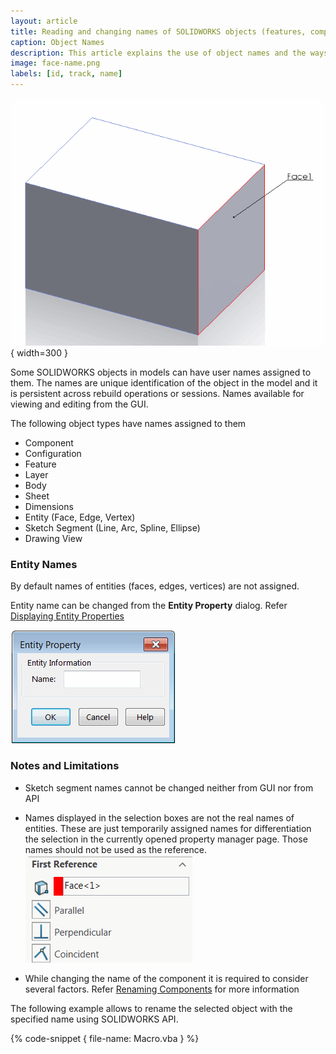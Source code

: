 ```yaml
---
layout: article
title: Reading and changing names of SOLIDWORKS objects (features, components, views) using API
caption: Object Names
description: This article explains the use of object names and the ways to read and change the names
image: face-name.png
labels: [id, track, name]
---
```

![Named face](face-name.png){ width=300 }

Some SOLIDWORKS objects in models can have user names assigned to them. The names are unique identification of the object in the model and it is persistent across rebuild operations or sessions. Names available for viewing and editing from the GUI.

The following object types have names assigned to them

* Component
* Configuration
* Feature
* Layer
* Body
* Sheet
* Dimensions
* Entity (Face, Edge, Vertex)
* Sketch Segment (Line, Arc, Spline, Ellipse)
* Drawing View

### Entity Names

By default names of entities (faces, edges, vertices) are not assigned.

Entity name can be changed from the **Entity Property** dialog. Refer [Displaying Entity Properties](http://help.solidworks.com/2017/english/solidworks/sldworks/hidd_ent_property.htm)

![Entity Property dialog box for assigning the entity name](entity-property.png)

### Notes and Limitations

* Sketch segment names cannot be changed neither from GUI nor from API

* Names displayed in the selection boxes are not the real names of entities. These are just temporarily assigned names for differentiation the selection in the currently opened property manager page. Those names should not be used as the reference.
![Temporarily name of face used in the property manager page](temp-face-name.png)

* While changing the name of the component it is required to consider several factors. Refer [Renaming Components](solidworks-api/document/assembly/components/rename/) for more information

The following example allows to rename the selected object with the specified name using SOLIDWORKS API.

{% code-snippet { file-name: Macro.vba } %}
